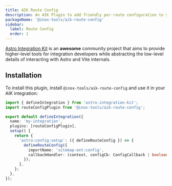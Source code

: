 ```yaml
---
title: AIK Route Config
description: An AIK Plugin to add friendly per-route configuration to your integration
packageName: '@inox-tools/aik-route-config'
sidebar:
  label: Route Config
  order: 1
---
```


[Astro Integration Kit](https://astro-integration-kit.netlify.app/) is an **awesome** community project that aims to provide higher-level tools for integration developers while abstracting the low-level details of interacting with Astro and Vite internals.

## Installation

To install this plugin, install `@inox-tools/aik-route-config` and use it in your AIK integration:

```ts title="integration.ts" add={2,6}
import { defineIntegration } from 'astro-integration-kit';
import routeConfigPlugin from '@inox-tools/aik-route-config';

export default defineIntegration({
  name: 'my-integration',
  plugins: [routeConfigPlugin],
  setup() {
    return {
      'astro:config:setup': ({ defineRouteConfig }) => {
        defineRouteConfig({
          importName: 'sitemap-ext:config',
          callbackHandler: (context, configCb: ConfigCallback | boolean) => {},
        });
      },
    };
  },
});
```
